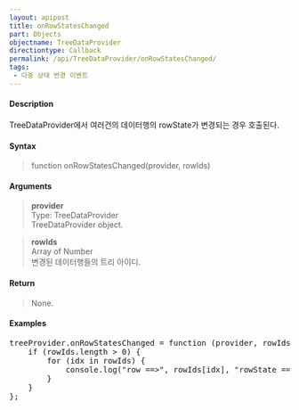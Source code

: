 ```yaml
---
layout: apipost
title: onRowStatesChanged
part: Objects
objectname: TreeDataProvider
directiontype: Callback
permalink: /api/TreeDataProvider/onRowStatesChanged/
tags:
 - 다중 상태 변경 이벤트
---
```



#### Description

 TreeDataProvider에서 여러건의 데이터행의 rowState가 변경되는 경우 호출된다.   


#### Syntax

> function onRowStatesChanged(provider, rowIds)   

#### Arguments

> **provider**   
> Type: TreeDataProvider   
> TreeDataProvider object.   

> **rowIds**   
> Array of Number   
> 변경된 데이터행들의 트리 아이디. 

#### Return

> None.   

#### Examples 

<pre class="prettyprint">
treeProvider.onRowStatesChanged = function (provider, rowIds) {
    if (rowIds.length > 0) {
        for (idx in rowIds) {
            console.log("row ==>", rowIds[idx], "rowState ==>", provider.getRowState(rowIds[idx]));
        }
    }
};
</pre>

